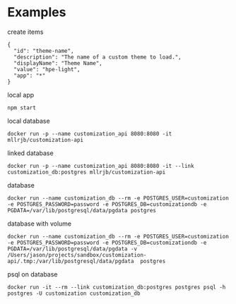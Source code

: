 # Examples

create items

```
{
  "id": "theme-name",
  "description": "The name of a custom theme to load.",
  "displayName": "Theme Name",
  "value": "hpe-light",
  "app": "*"
}
```

local app

`npm start`

local database

`docker run -p --name customization_api 8080:8080 -it mllrjb/customization-api`

linked database

`docker run -p --name customization_api 8080:8080 -it --link customization_db:postgres mllrjb/customization-api`

database

`docker run --name customization_db --rm -e POSTGRES_USER=customization -e POSTGRES_PASSWORD=password -e POSTGRES_DB=customizationdb -e PGDATA=/var/lib/postgresql/data/pgdata postgres`

database with volume

`docker run --name customization_db --rm -e POSTGRES_USER=customization -e POSTGRES_PASSWORD=password -e POSTGRES_DB=customizationdb -e PGDATA=/var/lib/postgresql/data/pgdata -v /Users/jason/projects/sandbox/customization-api/.tmp:/var/lib/postgresql/data/pgdata  postgres`

psql on database

`docker run -it --rm --link customization_db:postgres postgres psql -h postgres -U customization customization_db`
